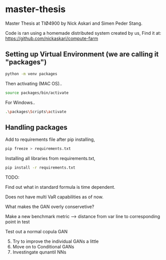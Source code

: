 # master-thesis
Master Thesis at TIØ4900 by Nick Askari and Simen Peder Stang.

Code is ran using a homemade distributed system created by us,
Find it at: https://github.com/nickaskari/compute-farm

## Setting up Virtual Environment (we are calling it "packages")

```sh
python -m venv packages 
```
Then activating (MAC OS)..
```sh
source packages/bin/activate
```
For Windows..
```sh
.\packages\Scripts\activate
```
## Handling packages
Add to requirements file after pip installing,
```sh
pip freeze > requirements.txt
```
Installing all libraries from requirements.txt,
```sh
pip install -r requirements.txt
```

TODO:


Find out what in standard formula is time dependent.

Does not have multi VaR capabilities as of now.

What makes the GAN overly conservetive?

Make a new benchmark metric --> distance from var line to corresponding point in test

Test out a normal copula GAN

5. Try to improve the individual GANs a little
6. Move on to Conditional GANs
7. Investingate qunantil NNs
